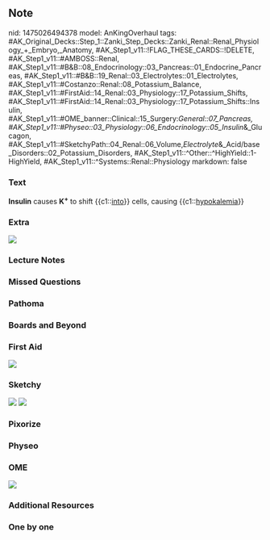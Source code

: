 ## Note
nid: 1475026494378
model: AnKingOverhaul
tags: #AK_Original_Decks::Step_1::Zanki_Step_Decks::Zanki_Renal::Renal_Physiology_+_Embryo,_Anatomy, #AK_Step1_v11::!FLAG_THESE_CARDS::!DELETE, #AK_Step1_v11::#AMBOSS::Renal, #AK_Step1_v11::#B&B::08_Endocrinology::03_Pancreas::01_Endocrine_Pancreas, #AK_Step1_v11::#B&B::19_Renal::03_Electrolytes::01_Electrolytes, #AK_Step1_v11::#Costanzo::Renal::08_Potassium_Balance, #AK_Step1_v11::#FirstAid::14_Renal::03_Physiology::17_Potassium_Shifts, #AK_Step1_v11::#FirstAid::14_Renal::03_Physiology::17_Potassium_Shifts::Insulin, #AK_Step1_v11::#OME_banner::Clinical::15_Surgery:_General::07_Pancreas, #AK_Step1_v11::#Physeo::03_Physiology::06_Endocrinology::05_Insulin_&_Glucagon, #AK_Step1_v11::#SketchyPath::04_Renal::06_Volume,_Electrolyte_&_Acid/base_Disorders::02_Potassium_Disorders, #AK_Step1_v11::^Other::^HighYield::1-HighYield, #AK_Step1_v11::^Systems::Renal::Physiology
markdown: false

### Text
<b>Insulin</b> causes <b>K</b><sup style=
"font-weight: bold;">+</sup> to shift {{c1::<u>into</u>}} cells,
causing {{c1::<u>hypokalemia</u>}}

### Extra
<img src="paste-450297256214875.jpg">

### Lecture Notes


### Missed Questions


### Pathoma


### Boards and Beyond


### First Aid
<img src="tmpxESDLG.png">

### Sketchy
<img src=
"Screen%20Shot%202019-11-14%20at%203.39.29%20PM_1566160514431_1566160514431.png">
<img src="Screen%20Shot%202019-11-14%20at%204.06.58%20PM.png">

### Pixorize


### Physeo


### OME
<div class="ome-widget">
  <a href=
  "https://onlinemeded.org/spa/surgery-general/pancreas/acquire?ref=anki">
  <img src="_OME_AnkiFlashcards_Lesson_6.png"></a>
</div>

### Additional Resources


### One by one

